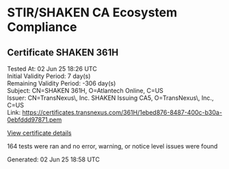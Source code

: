 # STIR/SHAKEN CA Ecosystem Compliance

## Certificate SHAKEN 361H

Tested At: 02 Jun 25 18:26 UTC\
Initial Validity Period: 7 day(s)\
Remaining Validity Period: -306 day(s)\
Subject: CN=SHAKEN 361H, O=Atlantech Online, C=US\
Issuer: CN=TransNexus\\, Inc. SHAKEN Issuing CA5, O=TransNexus\\, Inc., C=US\
Link: https://certificates.transnexus.com/361H/1ebed876-8487-400c-b30a-0ebfddd97871.pem

[View certificate details](https://x509.io/?cert=MIIC0TCCAnagAwIBAgIQeOgDMIBqeCpOuarN5VzZLzAKBggqhkjOPQQDAjBWMQswCQYDVQQGEwJVUzEZMBcGA1UEChMQVHJhbnNOZXh1cywgSW5jLjEsMCoGA1UEAxMjVHJhbnNOZXh1cywgSW5jLiBTSEFLRU4gSXNzdWluZyBDQTUwHhcNMjQwNzI0MTc1MzM2WhcNMjQwNzMxMTc1MzM1WjA%2BMQswCQYDVQQGEwJVUzEZMBcGA1UEChMQQXRsYW50ZWNoIE9ubGluZTEUMBIGA1UEAxMLU0hBS0VOIDM2MUgwWTATBgcqhkjOPQIBBggqhkjOPQMBBwNCAATmaL28mbPjGgIfsEf44rbgKoZLdO1anrqhLYOZvbwhwEAYnHtWThv%2FE4MpWouaeFqO4iuVtUo9Id3wyBrcqa2Uo4IBPDCCATgwDAYDVR0TAQH%2FBAIwADAOBgNVHQ8BAf8EBAMCB4AwHQYDVR0OBBYEFDxJVI5RE%2BK5Brdf13oRVzqCR6R3MB8GA1UdIwQYMBaAFNoAs4f4gj%2B%2FuiKiZGO19i%2FMjnXKMBcGA1UdIAQQMA4wDAYKYIZIAYb%2FCQEBBDCBpgYDVR0fBIGeMIGbMIGYoDqgOIY2aHR0cHM6Ly9hdXRoZW50aWNhdGUtYXBpLmljb25lY3Rpdi5jb20vZG93bmxvYWQvdjEvY3JsolqkWDBWMRQwEgYDVQQHDAtCcmlkZ2V3YXRlcjELMAkGA1UECAwCTkoxEzARBgNVBAMMClNUSS1QQSBDUkwxCzAJBgNVBAYTAlVTMQ8wDQYDVQQKDAZTVEktUEEwFgYIKwYBBQUHARoECjAIoAYWBDM2MUgwCgYIKoZIzj0EAwIDSQAwRgIhAMbM7gkMGnLRwCvbir4JRwuhYz%2BwPKESGS648N0GGCQIAiEAkuUEBi1%2BIUz7OVMQ2P6zDZzerUczfMbjG0cImPVL3QM%3D)

164 tests were ran and no error, warning, or notice level issues were found


Generated: 02 Jun 25 18:58 UTC